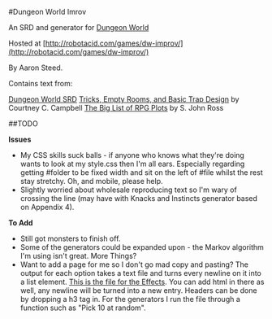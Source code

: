 #Dungeon World Imrov

An SRD and generator for [Dungeon World](http://www.dungeon-world.com/)

Hosted at [http://robotacid.com/games/dw-improv/](http://robotacid.com/games/dw-improv/)

By Aaron Steed.

Contains text from:

[Dungeon World SRD](http://www.dungeonworldsrd.com/)
[Tricks, Empty Rooms, and Basic Trap Design](http://angband.oook.cz/steamband/Tricks.pdf) by Courtney C. Campbell
[The Big List of RPG Plots</a> by S. John Ross](http://www222.pair.com/sjohn/blueroom/plots.htm)

##TODO

**Issues**

* My CSS skills suck balls - if anyone who knows what they're doing wants to look at my style.css then I'm all ears. Especially regarding getting #folder to be fixed width and sit on the left of #file whilst the rest stay stretchy. Oh, and mobile, please help.
* Slightly worried about wholesale reproducing text so I'm wary of crossing the line (may have with Knacks and Instincts generator based on Appendix 4).

**To Add**

* Still got monsters to finish off.
* Some of the generators could be expanded upon - the Markov algorithm I'm using isn't great. More Things?
* Want to add a page for me so I don't go mad copy and pasting? The output for each option takes a text file and turns every newline on it into a list element. [This is the file for the Effects](http://robotacid.com/games/dw-improv/data/Effects.txt). You can add html in there as well, any newline will be turned into a new entry. Headers can be done by dropping a h3 tag in. For the generators I run the file through a function such as "Pick 10 at random".